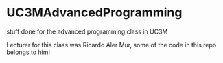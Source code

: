 # UC3MAdvancedProgramming
stuff done for the advanced programming class in UC3M

Lecturer for this class was Ricardo Aler Mur, some of the code in this repo belongs to him! 

